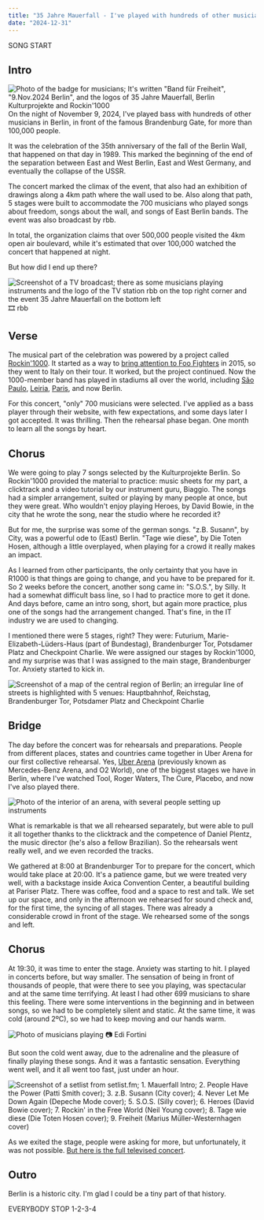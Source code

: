 ```yaml
---
title: "35 Jahre Mauerfall - I've played with hundreds of other musicians in Berlin at Brandenburg Gate - How did it feel?"
date: "2024-12-31"
---
```


SONG START
## Intro
![Photo of the badge for musicians; It's written "Band für Freiheit", "9.Nov.2024 Berlin", and the logos of 35 Jahre Mauerfall, Berlin Kulturprojekte and Rockin'1000](/images/posts/IMG_0288.jpeg)
On the night of November 9, 2024, I've played bass with hundreds of other musicians in Berlin, in front of the famous Brandenburg Gate, for more than 100,000 people.

It was the celebration of the 35th anniversary of the fall of the Berlin Wall, that happened on that day in 1989. This marked the beginning of the end of the separation between East and West Berlin, East and West Germany, and eventually the collapse of the USSR.

The concert marked the climax of the event, that also had an exhibition of drawings along a 4km path where the wall used to be. Also along that path, 5 stages were built to accommodate the 700 musicians who played songs about freedom, songs about the wall, and songs of East Berlin bands. The event was also broadcast by rbb.

In total, the organization claims that over 500,000 people visited the 4km open air boulevard, while it's estimated that over 100,000 watched the concert that happened at night.

But how did I end up there?

![Screenshot of a TV broadcast; there as some musicians playing instruments and the logo of the TV station rbb on the top right corner and the event 35 Jahre Mauerfall on the bottom left](</images/posts/CleanShot 2024-11-11 at 13.15.38@2x.png>)
🎞 rbb
## Verse

The musical part of the celebration was powered by a project called [Rockin'1000](https://www.rockin1000.com/en/). It started as a way to [bring attention to Foo Fighters](https://youtu.be/JozAmXo2bDE?feature=shared) in 2015, so they went to Italy on their tour. It worked, but the project continued. Now the 1000-member band has played in stadiums all over the world, including [São Paulo](https://www.youtube.com/watch?v=mLYGAg1GuKc&list=PLVCdeYFmFnqPK0DiSdLMZzgNpjjisaxFq&pp=iAQB), [Leiria](https://youtu.be/Ansf6AXeBj0?feature=shared), [Paris](https://www.youtube.com/watch?v=wDuZy8EmPgo&list=PLVCdeYFmFnqNQdyYb0V2pubQPK8_qegww&pp=iAQB), and now Berlin.

For this concert, "only" 700 musicians were selected. I've applied as a bass player through their website, with few expectations, and some days later I got accepted. It was thrilling. Then the rehearsal phase began. One month to learn all the songs by heart.
## Chorus

We were going to play 7 songs selected by the Kulturprojekte Berlin. So Rockin'1000 provided the material to practice: music sheets for my part, a clicktrack and a video tutorial by our instrument guru, Biaggio. The songs had a simpler arrangement, suited or playing by many people at once, but they were great. Who wouldn't enjoy playing Heroes, by David Bowie, in the city that he wrote the song, near the studio where he recorded it?

But for me, the surprise was some of the german songs. "z.B. Susann", by City, was a powerful ode to (East) Berlin. "Tage wie diese", by Die Toten Hosen, although a little overplayed, when playing for a crowd it really makes an impact.

As I learned from other participants, the only certainty that you have in R1000 is that things are going to change, and you have to be prepared for it. So 2 weeks before the concert, another song came in: "S.O.S.", by Silly. It had a somewhat difficult bass line, so I had to practice more to get it done. And days before, came an intro song, short, but again more practice, plus one of the songs had the arrangement changed. That's fine, in the IT industry we are used to changing.

I mentioned there were 5 stages, right? They were: Futurium, Marie-Elizabeth-Lüders-Haus (part of Bundestag), Brandenburger Tor, Potsdamer Platz and Checkpoint Charlie. We were assigned our stages by Rockin'1000, and my surprise was that I was assigned to the main stage, Brandenburger Tor. Anxiety started to kick in.

![Screenshot of a map of the central region of Berlin; an irregular line of streets is highlighted with 5 venues: Hauptbahnhof, Reichstag, Brandenburger Tor, Potsdamer Platz and Checkpoint Charlie](</images/posts/Pasted image 20241119191538.png>)

## Bridge

The day before the concert was for rehearsals and preparations. People from different places, states and countries came together in Uber Arena for our first collective rehearsal. Yes, [Uber Arena](https://www.uber-arena.de/home) (previously known as Mercedes-Benz Arena, and O2 World), one of the biggest stages we have in Berlin, where I've watched Tool, Roger Waters, The Cure, Placebo, and now I've also played there.

![Photo of the interior of an arena, with several people setting up instruments](/images/posts/Frame-31-12-2024-09-14-35.jpg)

What is remarkable is that we all rehearsed separately, but were able to pull it all together thanks to the clicktrack and the competence of Daniel Plentz, the music director (he's also a fellow Brazilian). So the rehearsals went really well, and we even recorded the tracks.

We gathered at 8:00 at Brandenburger Tor to prepare for the concert, which would take place at 20:00. It's a patience game, but we were treated very well, with a backstage inside Axica Convention Center, a beautiful building at Pariser Platz. There was coffee, food and a space to rest and talk. We set up our space, and only in the afternoon we rehearsed for sound check and, for the first time, the syncing of all stages. There was already a considerable crowd in front of the stage. We rehearsed some of the songs and left.

## Chorus

At 19:30, it was time to enter the stage. Anxiety was starting to hit. I played in concerts before, but way smaller. The sensation of being in front of thousands of people, that were there to see you playing, was spectacular and at the same time terrifying. At least I had other 699 musicians to share this feeling. There were some interventions in the beginning and in between songs, so we had to be completely silent and static. At the same time, it was cold (around 2ºC), so we had to keep moving and our hands warm.

![Photo of musicians playing](/images/posts/91673B19-AAEE-40AE-9A59-38EA9252399A.png)
📷 Edi Fortini

But soon the cold went away, due to the adrenaline and the pleasure of finally playing these songs. And it was a fantastic sensation. Everything went well, and it all went too fast, just under an hour.

![Screenshot of a setlist from setlist.fm; 1. Mauerfall Intro; 2. People Have the Power (Patti Smith cover); 3. z.B. Susann (City cover); 4. Never Let Me Down Again (Depeche Mode cover); 5. S.O.S. (Silly cover); 6. Heroes (David Bowie cover); 7. Rockin' in the Free World (Neil Young cover); 8. Tage wie diese (Die Toten Hosen cover); 9. Freiheit (Marius Müller-Westernhagen cover)](</images/posts/CleanShot 2024-12-31 at 18.29.14@2x.png>)

As we exited the stage, people were asking for more, but unfortunately, it was not possible. [But here is the full televised concert](https://www.youtube.com/watch?v=LF9sHQo9HIY&list=PL71nr05h5nTu2dIgFlgqkxzKrnH5kSjcR&index=3).
## Outro

Berlin is a historic city. I'm glad I could be a tiny part of that history.

EVERYBODY STOP 1-2-3-4
